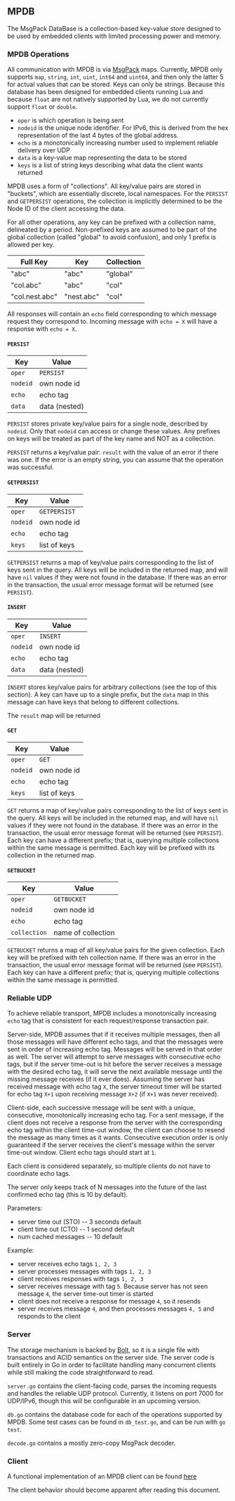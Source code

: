 ## MPDB

The MsgPack DataBase is a collection-based key-value store designed to be used
by embedded clients with limited processing power and memory.

### MPDB Operations

All communication with MPDB is via [MsgPack](http://msgpack.org/) maps.
Currently, MPDB only supports `map`, `string`, `int`, `uint`, `int64` and
`uint64`, and then only the latter 5 for actual values that can be stored. Keys
can only be strings. Because this database has been designed for embedded
clients running Lua and because `float` are not natively supported by Lua, we
do not currently support `float` or `double`.

* `oper` is which operation is being sent
* `nodeid` is the unique node identifier. For IPv6, this is derived from the
  hex representation of the last 4 bytes of the global address.
* `echo` is a monotonically increasing number used to implement reliable
  delivery over UDP
* `data` is a key-value map representing the data to be stored
* `keys` is a list of string keys describing what data the client wants
  returned

MPDB uses a form of "collections". All key/value pairs are stored in "buckets",
which are essentially discrete, local namespaces. For the `PERSIST` and
`GETPERSIST` operations, the collection is implicitly determined to be the Node
ID of the client accessing the data. 

For all other operations, any key can be prefixed with a collection name,
delineated by a period. Non-prefixed keys are assumed to be part of the global
collection (called "global" to avoid confusion), and only 1 prefix is allowed
per key.

| Full Key | Key | Collection |
| -------- | --- | ---------- |
| "abc"    | "abc" | "global" |
| "col.abc" | "abc" | "col" |
| "col.nest.abc" | "nest.abc" | "col" |

All responses will contain an `echo` field corresponding to which message
request they correspond to. Incoming message with `echo = X` will have a
response with `echo = X`.

#### `PERSIST`

| Key | Value |
|-----|-------|
|`oper` | `PERSIST` |
|`nodeid` | own node id |
|`echo` | echo tag |
|`data` | data (nested) |

`PERSIST` stores private key/value pairs for a single node, described by
`nodeid`. Only that `nodeid` can access or change these values. Any prefixes
on keys will be treated as part of the key name and NOT as a collection.

`PERSIST` returns a key/value pair: `result` with the value of an error
if there was one. If the error is an empty string, you can assume that the
operation was successful.

#### `GETPERSIST`

| Key | Value |
|-----|-------|
|`oper` | `GETPERSIST` |
|`nodeid` | own node id |
|`echo` | echo tag |
|`keys` | list of keys |

`GETPERSIST` returns a map of key/value pairs corresponding to the list of keys
sent in the query. All keys will be included in the returned map, and will have
`nil` values if they were not found in the database. If there was an error
in the transaction, the usual error message format will be returned (see `PERSIST`).

#### `INSERT`

| Key | Value |
|-----|-------|
|`oper` | `INSERT`
|`nodeid` | own node id |
|`echo` | echo tag |
|`data` | data (nested) |

`INSERT` stores key/value pairs for arbitrary collections (see the top of this
section). A key can have up to a single prefix, but the `data` map in this
message can have keys that belong to different collections.

The `result` map will be returned

#### `GET`

| Key | Value |
| --- | ----- |
|`oper` | `GET` |
|`nodeid` | own node id |
|`echo` | echo tag |
|`keys` | list of keys |

`GET` returns a map of key/value pairs corresponding to the list of keys sent
in the query. All keys will be included in the returned map, and will have
`nil` values if they were not found in the database. If there was an error in
the transaction, the usual error message format will be returned (see
`PERSIST`). Each key can have a different prefix; that is, querying multiple
collections within the same message is permitted. Each key will be prefixed
with its collection in the returned map.

#### `GETBUCKET`

| Key | Value |
| --- | ----- |
|`oper` | `GETBUCKET` |
|`nodeid` | own node id |
|`echo` | echo tag |
|`collection` | name of collection |

`GETBUCKET` returns a map of all key/value pairs for the given collection. Each
key will be prefixed with teh collection name. If there was an error in the
transaction, the usual error message format will be returned (see `PERSIST`).
Each key can have a different prefix; that is, querying multiple collections
within the same message is permitted.

### Reliable UDP

To achieve reliable transport, MPDB includes a monotonically increasing `echo`
tag that is consistent for each request/response transaction pair.

Server-side, MPDB assumes that if it receives multiple messages, then all those
messages will have different echo tags, and that the messages were sent in
order of increasing echo tag. Messages will be served in that order as well.
The server will attempt to serve messages with consecutive echo tags, but if
the server time-out is hit before the server receives a message with the
desired echo tag, it will serve the next available message until the missing
message receives (if it ever does). Assuming the server has received message
with echo tag `X`, the server timeout timer will be started for echo tag `X+1`
upon receiving message `X+2` (if `X+1` was never received).

Client-side, each successive message will be sent with a unique, consecutive,
monotonically increasing echo tag. For a sent message, if the client does not
receive a response from the server with the corresponding echo tag within the
client time-out window, the client can choose to resend the message as many
times as it wants. Consecutive execution order is only guaranteed if the server
receives the client's message within the server time-out window. Client echo tags
should start at `1`.

Each client is considered separately, so multiple clients do not have to
coordinate echo tags.

The server only keeps track of N messages into the future of the last confirmed
echo tag (this is 10 by default).

Parameters:
* server time out (STO) -- 3 seconds default
* client time out (CTO) -- 1 second default
* num cached messages -- 10 default

Example:

* server receives echo tags `1, 2, 3`
* server processes messages with tags `1, 2, 3`
* client receives responses with tags `1, 2, 3`
* server receives message with tag `5`. Because server has not seen message
  `4`, the server time-out timer is started
* client does not receive a response for message `4`, so it resends
* server receives message `4`, and then processes messages `4, 5` and responds
  to the client

### Server

The storage mechanism is backed by [Bolt](https://github.com/boltdb/bolt), so
it is a single file with transactions and ACID semantics on the server side.
The server code is built entirely in Go in order to facilitate handling many
concurrent clients while still making the code straightforward to read.

`server.go` contains the client-facing code, parses the incoming requests and
handles the reliable UDP protocol. Currently, it listens on port 7000 for
UDP/IPv6, though this will be configurable in an upcoming version.

`db.go` contains the database code for each of the operations supported by
MPDB. Some test cases can be found in `db_test.go`, and can be run with `go
test`.

`decode.go` contains a mostly zero-copy MsgPack decoder.

### Client

A functional implementation of an MPDB client can be found
[here](https://github.com/SoftwareDefinedBuildings/ioet_contrib/blob/master/lib/mpdb.lua)

The client behavior should become apparent after reading this document.
